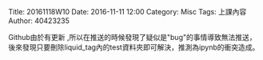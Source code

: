 Title: 20161118W10
Date: 2016-11-11 12:00
Category: Misc
Tags: 上課內容
Author: 40423235
<!-- PELICAN_END_SUMMARY -->
<p> Github由於有更新 ,所以在推送的時候發現了疑似是"bug"的事情導致無法推送，後來發現只要刪除liquid_tag內的test資料夾即可解決，推測為ipynb的衝突造成。 </p>
